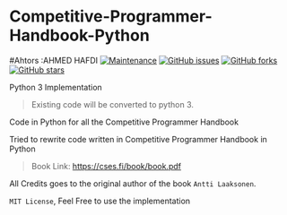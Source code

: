 # Competitive-Programmer-Handbook-Python
#Ahtors :AHMED HAFDI
[![Maintenance](https://img.shields.io/badge/Maintained%3F-yes-green.svg)](https://github.com/abhishekgahlot/competitive-programmer-handbook-python/graphs/commit-activity) [![GitHub issues](https://img.shields.io/github/issues/abhishekgahlot/competitive-programmer-handbook-python)](https://github.com/abhishekgahlot/competitive-programmer-handbook-python/issues)
[![GitHub forks](https://img.shields.io/github/forks/abhishekgahlot/competitive-programmer-handbook-python?style=social)](https://github.com/abhishekgahlot/competitive-programmer-handbook-python/network) [![GitHub stars](https://img.shields.io/github/stars/abhishekgahlot/competitive-programmer-handbook-python?style=social)](https://github.com/abhishekgahlot/competitive-programmer-handbook-python/stargazers) 

Python 3 Implementation

>Existing code will be converted to python 3.

Code in Python for all the Competitive Programmer Handbook

Tried to rewrite code written in Competitive Programmer Handbook in Python

>Book Link: https://cses.fi/book/book.pdf

All Credits goes to the original author of the book `Antti Laaksonen`.

`MIT License`, Feel Free to use the implementation

